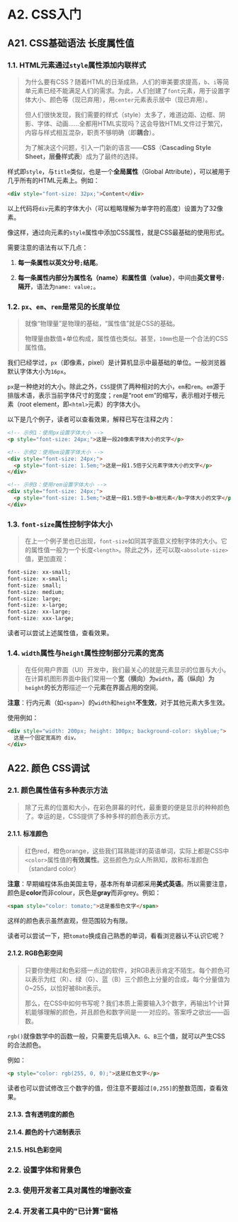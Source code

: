 # A2. CSS入门

## A21. CSS基础语法 长度属性值

### 1.1. HTML元素通过`style`属性添加内联样式

> 为什么要有CSS？随着HTML的日渐成熟，人们的审美要求提高，`b`、`i`等简单元素已经不能满足人们的需求。为此，人们创建了`font`元素，用于设置字体大小、颜色等（现已弃用），用`center`元素表示居中（现已弃用）。
> 
> 但人们很快发现，我们需要的样式（style）太多了，难道边距、边框、阴影、字体、动画……全都用HTML实现吗？这会导致HTML文件过于繁冗，内容与样式相互混杂，职责不够明确（即**耦合**）。
> 
> 为了解决这个问题，引入一门新的语言——**CSS**（**Cascading Style Sheet，层叠样式表**）成为了最终的选择。

样式即`style`，与`title`类似，也是一个**全局属性**（Global Attribute），可以被用于几乎所有的HTML元素上。例如：

```html
<div style="font-size: 32px;">Content</div>
```

以上代码将`div`元素的字体大小（可以粗略理解为单字符的高度）设置为了32像素。

像这样，通过向元素的`style`属性中添加CSS属性，就是CSS最基础的使用形式。

需要注意的语法有以下几点：

1. **每一条属性以英文分号`;`结尾**。
  
2. **每一条属性内部分为属性名（name）和属性值（value）**，中间由**英文冒号`:`隔开**，语法为`name: value;`。
  

### 1.2. `px`、`em`、`rem`是常见的长度单位

> 就像“物理量”是物理的基础，“属性值”就是CSS的基础。
> 
> 物理量由数值+单位构成，属性值也类似。甚至，`10mm`也是一个合法的CSS属性值。

我们已经学过，`px`（即像素，pixel）是计算机显示中最基础的单位。一般浏览器默认字体大小为`16px`。

`px`是一种绝对的大小。除此之外，`CSS`提供了两种相对的大小，`em`和`rem`。`em`源于排版术语，表示当前字体尺寸的宽度；`rem`是“root em”的缩写，表示相对于根元素（root element，即`<html>`元素）的字体大小。

以下是几个例子，读者可以查看效果，解释已写在注释之内：

```html
<!-- 示例1：使用px设置字体大小 -->
<p style="font-size: 24px;">这是一段20像素字体大小的文字</p>

<!-- 示例2：使用em设置字体大小 -->
<div style="font-size: 24px;">
  <p style="font-size: 1.5em;">这是一段1.5倍于父元素字体大小的文字</p>
</div>

<!-- 示例3：使用rem设置字体大小 -->
<div style="font-size: 24px;">
  <p style="font-size: 1.5em;">这是一段1.5倍于<b>根元素</b>字体大小的文字</p>
</div>
```

### 1.3. `font-size`属性控制字体大小

> 在上一个例子里也已出现，`font-size`如同其字面意义控制字体的大小。它的属性值一般为一个长度`<length>`。除此之外，还可以取`<absolute-size>`值，更加直观：

```css
font-size: xx-small;
font-size: x-small;
font-size: small;
font-size: medium;
font-size: large;
font-size: x-large;
font-size: xx-large;
font-size: xxx-large;
```

读者可以尝试上述属性值，查看效果。

### 1.4. `width`属性与`height`属性控制部分元素的宽高

> 在任何用户界面（UI）开发中，我们最关心的就是元素显示的位置与大小。在计算机图形界面中我们常用一个**宽（横向）为`width`，高（纵向）为`height`的长方形**描述一个**元素在界面占用的空间**。

**注意**：行内元素（如`<span>`）的`width`和`height`**不生效**，对于其他元素大多生效。

使用例如：

```html
<div style="width: 200px; height: 100px; background-color: skyblue;">
  这是一个固定宽高的 div。
</div>
```

## A22. 颜色 CSS调试

### 2.1. 颜色属性值有多种表示方法

> 除了元素的位置和大小，在彩色屏幕的时代，最重要的便是显示的种种颜色了。幸运的是，CSS提供了多种多样的颜色表示方式。

#### 2.1.1. 标准颜色

> 红色red，橙色orange，这些我们耳熟能详的英语单词，实际上都是CSS中`<color>`属性值的**有效属性**。这些颜色为众人所熟知，故称标准颜色（standard color）

**注意**：早期编程体系由美国主导，基本所有单词都采用**美式英语**。所以需要注意，颜色是**color**而非colour，灰色是**gray**而非grey。例如：

```html
<span style="color: tomato;">这是番茄色文字</span>
```

这样的颜色表示虽然直观，但范围较为有限。

读者可以尝试一下，把`tomato`换成自己熟悉的单词，看看浏览器认不认识它呢？

#### 2.1.2. RGB色彩空间

> 只要你使用过和色彩搭一点边的软件，对RGB表示肯定不陌生。每个颜色可以表示为红（R）、绿（G）、蓝（B）三个颜色上分量的合成，每个分量值为0~255，以恰好被8bit表示。
> 
> 那么，在CSS中如何书写呢？我们本质上需要输入3个数字，再输出1个计算机能够理解的颜色，并且颜色和数字间是一一对应的。答案呼之欲出——函数。

`rgb()`就像数学中的函数一般，只需要先后填入`R`、`G`、`B`三个值，就可以产生CSS的合法颜色。

例如：

```html
<p style="color: rgb(255, 0, 0);">这是红色文字</p>
```

读者也可以尝试修改三个数字的值，但注意不要超过`[0,255]`的整数范围，查看效果。

#### 2.1.3. 含有透明度的颜色

#### 2.1.4. 颜色的十六进制表示

#### 2.1.5. HSL色彩空间

### 2.2. 设置字体和背景色

### 2.3. 使用开发者工具对属性的增删改查

### 2.4. 开发者工具中的"已计算"窗格
